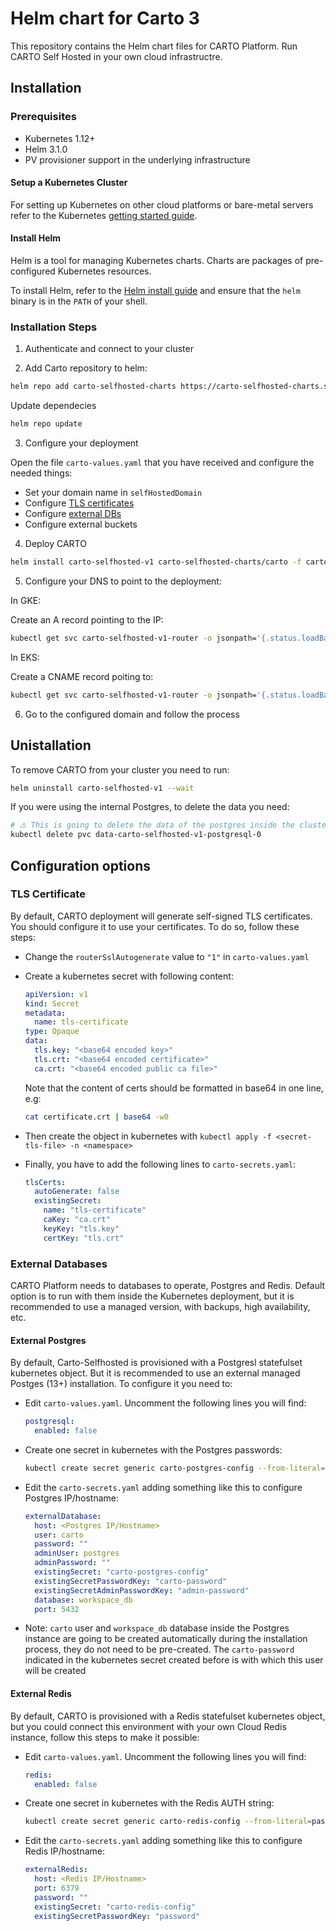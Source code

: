 # Helm chart for Carto 3

This repository contains the Helm chart files for CARTO Platform. Run CARTO Self Hosted in your own cloud infrastructre.

## Installation

### Prerequisites

- Kubernetes 1.12+
- Helm 3.1.0
- PV provisioner support in the underlying infrastructure

#### Setup a Kubernetes Cluster

For setting up Kubernetes on other cloud platforms or bare-metal servers refer to the Kubernetes [getting started guide](http://kubernetes.io/docs/getting-started-guides/).

#### Install Helm

Helm is a tool for managing Kubernetes charts. Charts are packages of pre-configured Kubernetes resources.

To install Helm, refer to the [Helm install guide](https://github.com/helm/helm#install) and ensure that the `helm` binary is in the `PATH` of your shell.

### Installation Steps

1. Authenticate and connect to your cluster

2. Add Carto repository to helm:

```bash
helm repo add carto-selfhosted-charts https://carto-selfhosted-charts.storage.googleapis.com
```

  Update dependecies

  ```bash
  helm repo update
  ```

3. Configure your deployment

Open the file `carto-values.yaml` that you have received and configure the needed things:

- Set your domain name in `selfHostedDomain`
- Configure [TLS certificates](#tls-certificate)
- Configure [external DBs](#external-databases)
- Configure external buckets

4. Deploy CARTO

```bash
helm install carto-selfhosted-v1 carto-selfhosted-charts/carto -f carto-values.yaml -f carto-secrets.yaml
```

5. Configure your DNS to point to the deployment:

  In GKE:

  Create an A record pointing to the IP:

  ```bash
  kubectl get svc carto-selfhosted-v1-router -o jsonpath='{.status.loadBalancer.ingress.*.ip}'
  ```
  
  In EKS:

  Create a CNAME record poiting to:

  ```bash
  kubectl get svc carto-selfhosted-v1-router -o jsonpath='{.status.loadBalancer.ingress.*.hostname}'
  ```

6. Go to the configured domain and follow the process

## Unistallation

To remove CARTO from your cluster you need to run:

```bash
helm uninstall carto-selfhosted-v1 --wait
```

If you were using the internal Postgres, to delete the data you need:

```bash
# ⚠️ This is going to delete the data of the postgres inside the cluster ⚠️
kubectl delete pvc data-carto-selfhosted-v1-postgresql-0
```

## Configuration options

### TLS Certificate

By default, CARTO deployment will generate self-signed TLS certificates. You should configure it to use your
certificates. To do so, follow these steps:
  
- Change the `routerSslAutogenerate` value to `"1"` in `carto-values.yaml`

- Create a kubernetes secret with following content:

  ```yaml
  apiVersion: v1
  kind: Secret
  metadata:
    name: tls-certificate
  type: Opaque
  data:
    tls.key: "<base64 encoded key>"
    tls.crt: "<base64 encoded certificate>"
    ca.crt: "<base64 encoded public ca file>"
  ```

  Note that the content of certs should be formatted in base64 in one line, e.g:

  ```bash
  cat certificate.crt | base64 -w0
  ```

- Then create the object in kubernetes with `kubectl apply -f <secret-tls-file> -n <namespace>`

- Finally, you have to add the following lines to `carto-secrets.yaml`:

  ```yaml
  tlsCerts:
    autoGenerate: false
    existingSecret:
      name: "tls-certificate"
      caKey: "ca.crt"
      keyKey: "tls.key"
      certKey: "tls.crt"
  ```

### External Databases

CARTO Platform needs to databases to operate, Postgres and Redis. Default option is to run with them inside the Kubernetes deployment,
but it is recommended to use a managed version, with backups, high availability, etc.

#### External Postgres

By default, Carto-Selfhosted is provisioned with a Postgresl statefulset kubernetes object. But it is recommended to use an external
managed Postges (13+) installation. To configure it you need to:

- Edit `carto-values.yaml`. Uncomment the following lines you will find:

  ```yaml
  postgresql:
    enabled: false
  ```

- Create one secret in kubernetes with the Postgres passwords:

  ```bash
  kubectl create secret generic carto-postgres-config --from-literal=carto-password=<password> --from-literal=admin-password=<password>

  ```

- Edit the `carto-secrets.yaml` adding something like this to configure Postgres IP/hostname:

  ```yaml
  externalDatabase:
    host: <Postgres IP/Hostname>
    user: carto
    password: ""
    adminUser: postgres
    adminPassword: ""
    existingSecret: "carto-postgres-config"
    existingSecretPasswordKey: "carto-password"
    existingSecretAdminPasswordKey: "admin-password"
    database: workspace_db
    port: 5432
  ```

- Note: `carto` user and `workspace_db` database inside the Postgres instance are going to be created automatically
  during the installation process, they do not need to be pre-created. The `carto-password` indicated in the kubernetes
  secret created before is with which this user will be created

#### External Redis

By default, CARTO is provisioned with a Redis statefulset kubernetes object, but you could connect this environment
with your own Cloud Redis instance, follow this steps to make it possible:

- Edit `carto-values.yaml`. Uncomment the following lines you will find:

  ```yaml
  redis:
    enabled: false
  ```

- Create one secret in kubernetes with the Redis AUTH string:

  ```bash
  kubectl create secret generic carto-redis-config --from-literal=password=<AUTH string password>
  ```

- Edit the `carto-secrets.yaml` adding something like this to configure Redis IP/hostname:

  ```yaml
  externalRedis:
    host: <Redis IP/Hostname>
    port: 6379
    password: ""
    existingSecret: "carto-redis-config"
    existingSecretPasswordKey: "password"
  ```
